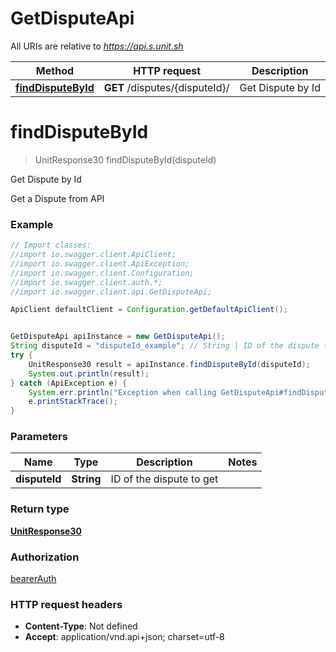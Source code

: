 # GetDisputeApi

All URIs are relative to *https://api.s.unit.sh*

Method | HTTP request | Description
------------- | ------------- | -------------
[**findDisputeById**](GetDisputeApi.md#findDisputeById) | **GET** /disputes/{disputeId}/ | Get Dispute by Id

<a name="findDisputeById"></a>
# **findDisputeById**
> UnitResponse30 findDisputeById(disputeId)

Get Dispute by Id

Get a Dispute from API 

### Example
```java
// Import classes:
//import io.swagger.client.ApiClient;
//import io.swagger.client.ApiException;
//import io.swagger.client.Configuration;
//import io.swagger.client.auth.*;
//import io.swagger.client.api.GetDisputeApi;

ApiClient defaultClient = Configuration.getDefaultApiClient();


GetDisputeApi apiInstance = new GetDisputeApi();
String disputeId = "disputeId_example"; // String | ID of the dispute to get
try {
    UnitResponse30 result = apiInstance.findDisputeById(disputeId);
    System.out.println(result);
} catch (ApiException e) {
    System.err.println("Exception when calling GetDisputeApi#findDisputeById");
    e.printStackTrace();
}
```

### Parameters

Name | Type | Description  | Notes
------------- | ------------- | ------------- | -------------
 **disputeId** | **String**| ID of the dispute to get |

### Return type

[**UnitResponse30**](UnitResponse30.md)

### Authorization

[bearerAuth](../README.md#bearerAuth)

### HTTP request headers

 - **Content-Type**: Not defined
 - **Accept**: application/vnd.api+json; charset=utf-8

